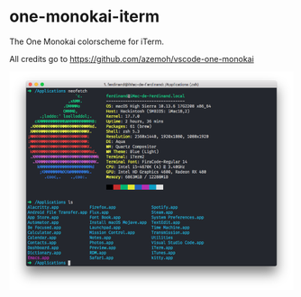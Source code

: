 # one-monokai-iterm
The One Monokai colorscheme for iTerm.


All credits go to https://github.com/azemoh/vscode-one-monokai


![screenshot](https://raw.githubusercontent.com/fratajczak/one-monokai-iterm/master/screenshot.png)
